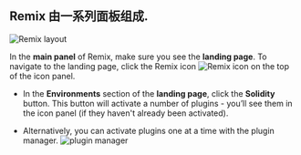 ## Remix 由一系列面板组成.

![Remix layout](https://raw.githubusercontent.com/ethereum/remix-workshops/master/Basics/1._Interface_introduction/images/a-layout1c.png "Remix layout")

In the **main panel** of Remix, make sure you see the **landing page**.  To navigate to the landing page, click the Remix icon ![Remix icon](https://raw.githubusercontent.com/ethereum/remix-workshops/master/Basics/1._Interface_introduction/images/remix-logo.png "Remix icon") on the top of the icon panel.

- In the **Environments** section of the **landing page**, click the **Solidity** button.  This button will activate a number of plugins - you’ll see them in the icon panel (if they haven't already been activated).

- Alternatively, you can activate plugins one at a time with the plugin manager. ![plugin manager](https://raw.githubusercontent.com/ethereum/remix-workshops/master/Basics/1._Interface_introduction/images/plugin1.png "plugin manager icon")